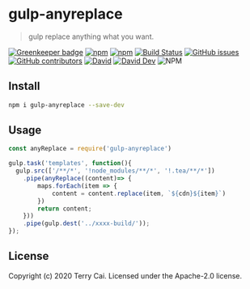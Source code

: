 # gulp-anyreplace

> gulp replace anything what you want.

[![Greenkeeper badge](https://badges.greenkeeper.io/icai/gulp-anyreplace.svg)](https://greenkeeper.io/)
[![npm](https://img.shields.io/npm/v/gulp-anyreplace.svg)](https://www.npmjs.org/package/gulp-anyreplace)
[![npm](https://img.shields.io/npm/dm/gulp-anyreplace.svg)](https://www.npmjs.org/package/gulp-anyreplace)
[![Build Status](https://travis-ci.org/icai/gulp-anyreplace.svg?branch=master)](https://travis-ci.org/icai/gulp-anyreplace)
[![GitHub issues](https://img.shields.io/github/issues-closed/icai/gulp-anyreplace.svg)](https://github.com/icai/gulp-anyreplace/issues)
[![GitHub contributors](https://img.shields.io/github/contributors/icai/gulp-anyreplace.svg)](https://github.com/icai/gulp-anyreplace/graphs/contributors)
[![David](https://img.shields.io/david/icai/gulp-anyreplace.svg)](https://david-dm.org/icai/gulp-anyreplace)
[![David Dev](https://img.shields.io/david/dev/icai/gulp-anyreplace.svg)](https://david-dm.org/icai/gulp-anyreplace?type=dev)
![NPM](https://img.shields.io/npm/l/gulp-anyreplace)




## Install

```bash
npm i gulp-anyreplace --save-dev
```


## Usage

```js
const anyReplace = require('gulp-anyreplace')

gulp.task('templates', function(){
  gulp.src(['/**/*', '!node_modules/**/*', '!.tea/**/*'])
    .pipe(anyReplace((content)=> {
        maps.forEach(item => {
            content = content.replace(item, `${cdn}${item}`)
        })
        return content;
    }))
    .pipe(gulp.dest('../xxxx-build/'));
});

```


## License

Copyright (c) 2020 Terry Cai. Licensed under the Apache-2.0 license.



